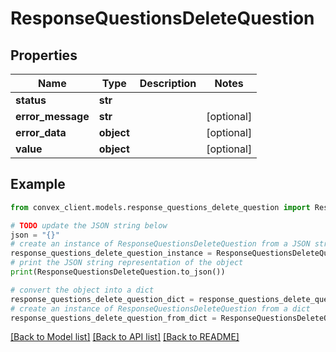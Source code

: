 # ResponseQuestionsDeleteQuestion


## Properties

Name | Type | Description | Notes
------------ | ------------- | ------------- | -------------
**status** | **str** |  | 
**error_message** | **str** |  | [optional] 
**error_data** | **object** |  | [optional] 
**value** | **object** |  | [optional] 

## Example

```python
from convex_client.models.response_questions_delete_question import ResponseQuestionsDeleteQuestion

# TODO update the JSON string below
json = "{}"
# create an instance of ResponseQuestionsDeleteQuestion from a JSON string
response_questions_delete_question_instance = ResponseQuestionsDeleteQuestion.from_json(json)
# print the JSON string representation of the object
print(ResponseQuestionsDeleteQuestion.to_json())

# convert the object into a dict
response_questions_delete_question_dict = response_questions_delete_question_instance.to_dict()
# create an instance of ResponseQuestionsDeleteQuestion from a dict
response_questions_delete_question_from_dict = ResponseQuestionsDeleteQuestion.from_dict(response_questions_delete_question_dict)
```
[[Back to Model list]](../README.md#documentation-for-models) [[Back to API list]](../README.md#documentation-for-api-endpoints) [[Back to README]](../README.md)


